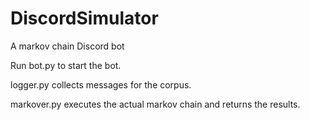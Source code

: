 # DiscordSimulator
A markov chain Discord bot

Run bot.py to start the bot.

logger.py collects messages for the corpus.

markover.py executes the actual markov chain and returns the results.